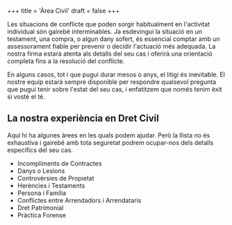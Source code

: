 +++
title = 'Àrea Civil'
draft = false
+++

Les situacions de conflicte que poden sorgir habitualment en l'activitat individual són gairebé interminables. Ja esdevingui la situació en un testament, una compra, o algun dany sofert, és essencial comptar amb un assessorament fiable per prevenir o decidir l'actuació més adequada. La nostra firma estarà atenta als detalls del seu cas i oferirà una orientació completa fins a la resolució del conflicte.

En alguns casos, tot i que pugui durar mesos o anys, el litigi és inevitable. El nostre equip estarà sempre disponible per respondre qualsevol pregunta que pugui tenir sobre l'estat del seu cas, i enfatitzem que només tenim èxit si vostè el té.

## La nostra experiència en Dret Civil

Aquí hi ha algunes àrees en les quals podem ajudar. Però la llista no és exhaustiva i gairebé amb tota seguretat podrem ocupar-nos dels detalls específics del seu cas.

* Incompliments de Contractes
* Danys o Lesions
* Controvèrsies de Propietat
* Herències i Testaments
* Persona i Família
* Conflictes entre Arrendadors i Arrendataris
* Dret Patrimonial
* Pràctica Forense